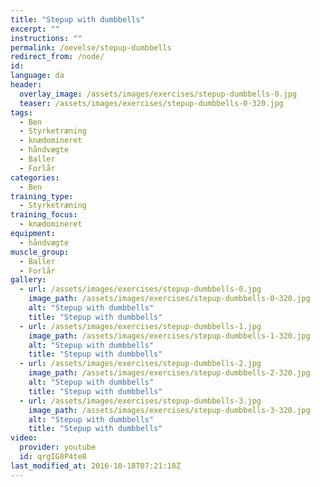 ```yaml
---
title: "Stepup with dumbbells"
excerpt: ""
instructions: ""
permalink: /oevelse/stepup-dumbbells
redirect_from: /node/
id: 
language: da
header:
  overlay_image: /assets/images/exercises/stepup-dumbbells-0.jpg
  teaser: /assets/images/exercises/stepup-dumbbells-0-320.jpg
tags:
  - Ben
  - Styrketræning
  - knædomineret
  - håndvægte
  - Baller
  - Forlår
categories:
  - Ben
training_type: 
  - Styrketræning
training_focus: 
  - knædomineret
equipment:
  - håndvægte
muscle_group:
  - Baller
  - Forlår
gallery:
  - url: /assets/images/exercises/stepup-dumbbells-0.jpg
    image_path: /assets/images/exercises/stepup-dumbbells-0-320.jpg
    alt: "Stepup with dumbbells"
    title: "Stepup with dumbbells"
  - url: /assets/images/exercises/stepup-dumbbells-1.jpg
    image_path: /assets/images/exercises/stepup-dumbbells-1-320.jpg
    alt: "Stepup with dumbbells"
    title: "Stepup with dumbbells"
  - url: /assets/images/exercises/stepup-dumbbells-2.jpg
    image_path: /assets/images/exercises/stepup-dumbbells-2-320.jpg
    alt: "Stepup with dumbbells"
    title: "Stepup with dumbbells"
  - url: /assets/images/exercises/stepup-dumbbells-3.jpg
    image_path: /assets/images/exercises/stepup-dumbbells-3-320.jpg
    alt: "Stepup with dumbbells"
    title: "Stepup with dumbbells"
video:
  provider: youtube
  id: qrgIG8P4te8
last_modified_at: 2016-10-18T07:21:18Z
---
```




